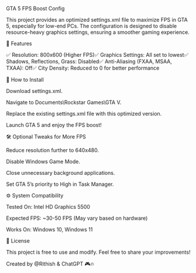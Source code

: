 GTA 5 FPS Boost Config

This project provides an optimized settings.xml file to maximize FPS in GTA 5, especially for low-end PCs. The configuration is designed to disable resource-heavy graphics settings, ensuring a smoother gaming experience.

📌 Features

✅ Resolution: 800x600 (Higher FPS)✅ Graphics Settings: All set to lowest✅ Shadows, Reflections, Grass: Disabled✅ Anti-Aliasing (FXAA, MSAA, TXAA): Off✅ City Density: Reduced to 0 for better performance

🚀 How to Install

Download settings.xml.

Navigate to Documents\Rockstar Games\GTA V\.

Replace the existing settings.xml file with this optimized version.

Launch GTA 5 and enjoy the FPS boost!

🛠️ Optional Tweaks for More FPS

Reduce resolution further to 640x480.

Disable Windows Game Mode.

Close unnecessary background applications.

Set GTA 5’s priority to High in Task Manager.

⚙️ System Compatibility

Tested On: Intel HD Graphics 5500

Expected FPS: ~30-50 FPS (May vary based on hardware)

Works On: Windows 10, Windows 11

📜 License

This project is free to use and modify. Feel free to share your improvements!

Created by @Rithish & ChatGPT 🎮🔥
